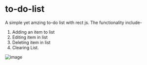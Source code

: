 # to-do-list

A simple yet amzing to-do list with rect js.
The functionality include-
1. Adding an item to list
2. Editing item in list
3. Deleting item in list
4. Clearing List.

![image](https://user-images.githubusercontent.com/74766567/122092582-b7585d00-ce27-11eb-8e9a-e46f4d5969eb.png)
